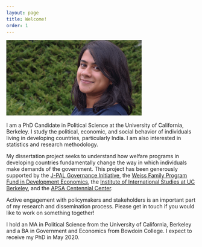```yaml
---
layout: page
title: Welcome!
order: 1
---
```


<!-- Global site tag (gtag.js) - Google Analytics -->
<script async src="https://www.googletagmanager.com/gtag/js?id=UA-111923831-1"></script>
<script>
  window.dataLayer = window.dataLayer || [];
  function gtag(){dataLayer.push(arguments);}
  gtag('js', new Date());

  gtag('config', 'UA-111923831-1');
</script>



<p align="left">

<img src="picture.jpeg"  height="200">


</p>



I am a PhD Candidate in Political Science at the University of California, Berkeley. I study the political, economic, and social behavior of individuals living in developing countries, particularly India. I am also interested in statistics and research methodology.

My dissertation project seeks to understand how welfare programs in developing countries fundamentally change the way in which individuals make demands of the government. This project has been generously supported by the [J-PAL Governance Initiative](https://www.povertyactionlab.org/GI), the [Weiss Family Program Fund in Development Economics](https://projects.iq.harvard.edu/wfrde), the [Institute of International Studies at UC Berkeley](https://iis.berkeley.edu), and the [APSA Centennial Center](https://connect.apsanet.org/centennialcenter/).

Active engagement with policymakers and stakeholders is an important part of my research and dissemination process. Please get in touch if you would like to work on something together!

I hold an MA in Political Science from the University of California, Berkeley and a BA in Government and Economics from Bowdoin College. I expect to receive my PhD in May 2020. 

